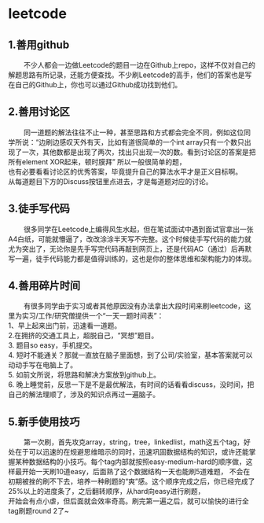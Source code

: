 # leetcode


## 1.善用github  
&nbsp;&nbsp;&nbsp;&nbsp;&nbsp;&nbsp;&nbsp;&nbsp;不少人都会一边做Leetcode的题目一边在Github上repo，这样不仅对自己的解题思路有所记录，还能方便查找。不少刷Leetcode的高手，他们的答案也是写在自己的Github上，你也可以通过Github成功找到他们。
  
## 2.善用讨论区
&nbsp;&nbsp;&nbsp;&nbsp;&nbsp;&nbsp;&nbsp;&nbsp;同一道题的解法往往不止一种，甚至思路和方式都会完全不同，例如这位同学所说：“边刷边感叹天外有天，比如有道很简单的一个int array只有一个数只出现了一次，其他数都是出现了两次，找出只出现一次的数。看到讨论区的答案是把所有element XOR起来，顿时膜拜” 所以一般很简单的题，  
  也有必要看看讨论区的优秀答案，毕竟提升自己的算法水平才是正义目标啊。  
  从每道题目下方的Discuss按钮里点进去，才是每道题对应的讨论。
  
## 3.徒手写代码
&nbsp;&nbsp;&nbsp;&nbsp;&nbsp;&nbsp;&nbsp;&nbsp;很多同学在Leetcode上编得风生水起，但在笔试面试中遇到面试官拿出一张A4白纸，可能就懵逼了，改改涂涂半天写不完整。这个时候徒手写代码的能力就尤为突出了，无论你是先手写完代码再敲到网页上，还是代码AC（通过）后再默写一遍，徒手代码能力都是值得训练的，这也是你的整体思维和架构能力的体现。
  
## 4.善用碎片时间
&nbsp;&nbsp;&nbsp;&nbsp;&nbsp;&nbsp;&nbsp;&nbsp;有很多同学由于实习或者其他原因没有办法拿出大段时间来刷leetcode，这里为实习/工作/研究僧提供一个“一天一题时间表”：  
  1、早上起来出门前，迅速看一道题。  
  2.在拥挤的交通工具上，超脱自己，“冥想”题目。  
  3. 题目so easy，手机提交。  
  4. 短时不能通关？那就一直放在脑子里面想，到了公司/实验室，基本答案就可以动动手写在电脑上了。  
  5. 如前文所说，将思路和解决方案放到github上。  
  6. 晚上睡觉前，反思一下是不是最优解法，有时间的话看看discuss，没时间，把自己的解法理顺了，涉及的知识点再过一遍脑子。  

## 5.新手使用技巧
&nbsp;&nbsp;&nbsp;&nbsp;&nbsp;&nbsp;&nbsp;&nbsp;第一次刷，首先攻克array，string，tree，linkedlist，math这五个tag，好处在于可以迅速的在规避思维暗示的同时，迅速巩固数据结构的知识，或许还能掌握某种数据结构的小技巧。每个tag内部就按照easy-medium-hard的顺序做，这样最开始一天刷10道easy，后面熟了这个数据结构一天也能刷5道难题，  不会在初期被挫的刷不下去，培养一种刷题的“爽”感。这个顺序完成之后，你已经完成了25%以上的进度条了，之后翻转顺序，从hard向easy进行刷题，  
  开始会有点小虐，但后面就会效率奇高。刷完第一遍之后，就可以愉快的进行全tag刷题round 2了~
